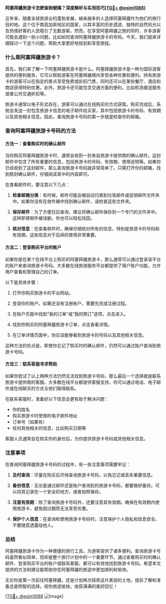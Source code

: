 **阿塞拜疆旅游卡怎麽查詢號碼？深度解析与实用技巧[[TG💪+ @esim1088](https://t.me/s/esim1088)]**

近年来，随着全球旅游业的蓬勃发展，越来越多的人选择阿塞拜疆作为他们的旅行目的地。这个位于南高加索地区的国家，以其丰富的历史遗迹、独特的自然风光以及热情好客的人民吸引了无数游客。然而，在享受阿塞拜疆之旅的同时，许多游客可能会遇到一些小问题，比如如何查询阿塞拜疆旅游卡的号码。今天，我们就来详细探讨一下这个问题，帮助大家更好地规划和享受旅程。

### 什么是阿塞拜疆旅游卡？

首先，我们来了解一下阿塞拜疆旅游卡是什么。阿塞拜疆旅游卡是一种为国际游客提供的便利服务，它可以帮助游客在阿塞拜疆境内享受各种优惠和便利。持有旅游卡的游客可以在指定的景点享受免费或折扣门票，同时还可以在某些餐厅、酒店和商店获得特别优惠。此外，旅游卡还可能包含交通方面的便利，比如机场接送服务或者公共交通折扣等。

旅游卡通常以电子形式存在，游客可以通过在线购买的方式获取。购买完成后，系统会发送一封包含旅游卡信息的电子邮件给买家，其中包括旅游卡的号码、有效期以及其他相关信息。因此，查询旅游卡号码的第一步就是检查你的邮箱。

### 查询阿塞拜疆旅游卡号码的方法

#### 方法一：查看购买时的确认邮件

当你购买阿塞拜疆旅游卡时，通常会收到一封来自旅游卡提供商的确认邮件。这封邮件中包含了所有重要的信息，包括旅游卡的号码、有效期、使用说明等。如果你已经收到了这封邮件，那么查询旅游卡号码就非常简单了。只需打开你的邮箱，找到那封确认邮件，仔细阅读其中的内容即可。

在查看邮件时，要注意以下几点：

1. **检查邮箱分类**：有时候，邮件可能会被自动归类到垃圾邮件或促销邮件文件夹中。如果你没有在收件箱中找到确认邮件，请检查这些文件夹。
   
2. **保存邮件**：为了方便日后查询，建议将确认邮件保存到一个专门的文件夹中。这样即使邮件被误删，你也可以轻松找回。

3. **核对信息**：在查看邮件时，确保仔细核对所有的信息，特别是旅游卡的号码和有效期。这些信息对于后续的使用非常重要。

#### 方法二：登录购买平台的账户

如果你是在某个在线平台上购买的阿塞拜疆旅游卡，那么通常可以通过登录该平台的账户来查询旅游卡号码。大多数在线旅游服务平台都提供了用户账户功能，允许用户查看和管理自己的订单。

以下是具体步骤：

1. 打开你购买旅游卡的平台网站。
   
2. 登录你的账户。如果还没有注册账户，需要先完成注册过程。

3. 在账户页面中找到“我的订单”或“我的预订”选项，点击进入。

4. 找到你购买的阿塞拜疆旅游卡订单，点击查看详情。

5. 在订单详情页面中，你应该能够看到旅游卡的号码以及其他相关信息。

这种方法的优点是，即使你忘记了购买时的确认邮件，仍然可以通过账户查询到旅游卡号码。

#### 方法三：联系客服寻求帮助

如果你尝试了以上两种方法仍然无法找到旅游卡号码，那么最后一个选择就是联系旅游卡提供商的客服。大多数在线平台都提供客服支持，你可以通过电话、电子邮件或在线聊天的方式与他们取得联系。

在联系客服时，准备好以下信息会更有助于解决问题：

- 你的姓名
- 购买旅游卡时使用的电子邮件地址
- 订单号（如果有）
- 任何其他相关的信息，比如购买日期等

客服人员通常会在核实你的身份后，为你提供旅游卡号码或其他相关信息。

### 注意事项

在查询阿塞拜疆旅游卡号码的过程中，有一些注意事项需要牢记：

1. **及时查询**：尽量在购买后尽快查询旅游卡号码，以免忘记或丢失重要信息。

2. **备份信息**：无论是通过邮件还是账户查询到的旅游卡号码，都要做好备份。可以将其记录在一个安全的地方，或者拍照保存。

3. **注意有效期**：除了查询旅游卡号码外，还要注意其有效期。确保在有效期内使用旅游卡，避免因过期而无法享受优惠。

4. **保护个人信息**：在查询和使用旅游卡号码时，注意保护个人隐私和信息安全，不要随意透露给他人。

### 总结

阿塞拜疆旅游卡作为一种便捷的旅行工具，为游客提供了诸多便利。查询旅游卡号码虽然看似简单，但却是整个旅行计划中的一个重要环节。通过查看购买时的确认邮件、登录购买平台的账户或联系客服，都可以有效地找到旅游卡号码。希望本文提供的方法和建议能帮助你在阿塞拜疆的旅途中更加顺利和愉快。

无论你是第一次前往阿塞拜疆，还是计划再次探索这片美丽的土地，提前了解和准备总是明智的选择。祝你旅途愉快，收获满满的美好回忆！

[[TG💪+ @esim1088](https://t.me/s/esim1088) ![Image](https://i.postimg.cc/4NQfJmqS/Snipaste-2025-05-13-00-14-12.png)]